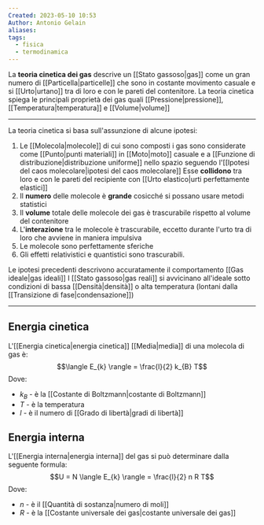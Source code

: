 ```yaml
---
Created: 2023-05-10 10:53
Author: Antonio Gelain
aliases: 
tags:
  - fisica
  - termodinamica
---
```


La **teoria cinetica dei gas** descrive un [[Stato gassoso|gas]] come un gran numero di [[Particella|particelle]] che sono in costante movimento casuale e si [[Urto|urtano]] tra di loro e con le pareti del contenitore.
La teoria cinetica spiega le principali proprietà dei gas quali [[Pressione|pressione]], [[Temperatura|temperatura]] e [[Volume|volume]]

---

La teoria cinetica si basa sull'assunzione di alcune ipotesi:
1.  Le [[Molecola|molecole]] di cui sono composti i gas sono considerate come [[Punto|punti materiali]] in [[Moto|moto]] casuale e a [[Funzione di distribuzione|distribuzione uniforme]] nello spazio seguendo l'[[Ipotesi del caos molecolare|ipotesi del caos molecolare]]
   Esse **collidono** tra loro e con le pareti del recipiente con [[Urto elastico|urti perfettamente elastici]]
2.  Il **numero** delle molecole è **grande** cosicché si possano usare metodi statistici
3.  Il **volume** totale delle molecole dei gas è trascurabile rispetto al volume del contenitore
4.  L'**interazione** tra le molecole è trascurabile, eccetto durante l'urto tra di loro che avviene in maniera impulsiva
5.  Le molecole sono perfettamente sferiche
6.  Gli effetti relativistici e quantistici sono trascurabili.

Le ipotesi precedenti descrivono accuratamente il comportamento [[Gas ideale|gas ideali]]
I [[Stato gassoso|gas reali]] si avvicinano all'ideale sotto condizioni di bassa [[Densità|densità]] o alta temperatura (lontani dalla [[Transizione di fase|condensazione]])

---

## Energia cinetica

L'[[Energia cinetica|energia cinetica]] [[Media|media]] di una molecola di gas è:
$$\langle E_{k} \rangle = \frac{l}{2} k_{B} T$$
Dove:
- $k_{B}$ - è la [[Costante di Boltzmann|costante di Boltzmann]]
- $T$ - è la temperatura
- $l$ - è il numero di [[Grado di libertà|gradi di libertà]]

## Energia interna

L'[[Energia interna|energia interna]] del gas si può determinare dalla seguente formula:
$$U = N \langle E_{k} \rangle = \frac{l}{2} n R T$$
Dove:
- $n$ - è il [[Quantità di sostanza|numero di moli]]
- $R$ - è la [[Costante universale dei gas|costante universale dei gas]]